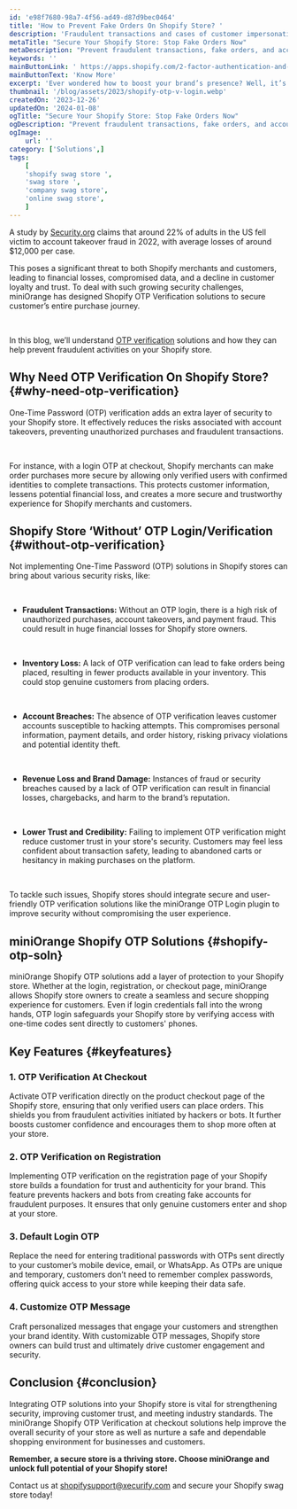 ```yaml
---
id: 'e98f7680-98a7-4f56-ad49-d87d9bec0464'
title: 'How to Prevent Fake Orders On Shopify Store? '
description: 'Fraudulent transactions and cases of customer impersonation have increased dramatically in recent years. Hackers are now targeting e-commerce stores to gain access to user accounts and payment information. Recently, there has been an increase in account takeover attacks, in which a criminal gains access to a legitimate customer account. This enables them to impersonate real clients and conduct fraudulent transactions.'
metaTitle: "Secure Your Shopify Store: Stop Fake Orders Now"
metaDescription: "Prevent fraudulent transactions, fake orders, and account takeovers on your Shopify store with miniOrange OTP Login solutions."
keywords: ''
mainButtonLink: ' https://apps.shopify.com/2-factor-authentication-and-passwordless-login'
mainButtonText: 'Know More'
excerpt: 'Ever wondered how to boost your brand’s presence? Well, it’s not just about offering great products or services; it’s also about connecting with your customers and giving them a sense of exclusivity. One way to do that is by creating an online company swag store.'
thumbnail: '/blog/assets/2023/shopify-otp-v-login.webp'
createdOn: '2023-12-26'
updatedOn: '2024-01-08'
ogTitle: "Secure Your Shopify Store: Stop Fake Orders Now"
ogDescription: "Prevent fraudulent transactions, fake orders, and account takeovers on your Shopify store with miniOrange OTP Login solutions."
ogImage:
    url: ''
category: ['Solutions',]
tags:
    [
	'shopify swag store	',
    'swag store	',
    'company swag store',
    'online swag store',
    ]
---
```


A study by [Security.org](https://seon.io/resources/statistics-account-takeover-fraud/) claims that around 22% of adults in the US fell victim to account takeover fraud in 2022, with average losses of around $12,000 per case. 

This poses a significant threat to both Shopify merchants and customers, leading to financial losses, compromised data, and a decline in customer loyalty and trust. To deal with such growing security challenges, miniOrange has designed Shopify OTP Verification solutions to secure customer’s entire purchase journey. 

&nbsp;

In this blog, we’ll understand [OTP verification](https://plugins.miniorange.com/login-with-otp-into-shopify) solutions and how they can help prevent fraudulent activities on your Shopify store.



## Why Need OTP Verification On Shopify Store? {#why-need-otp-verification}

One-Time Password (OTP) verification adds an extra layer of security to your Shopify store. It effectively reduces the risks associated with account takeovers, preventing unauthorized purchases and fraudulent transactions. 

&nbsp;

For instance, with a login OTP at checkout, Shopify merchants can make order purchases more secure by allowing only verified users with confirmed identities to complete transactions. This protects customer information, lessens potential financial loss, and creates a more secure and trustworthy experience for Shopify merchants and customers.

## Shopify Store ‘Without’ OTP Login/Verification {#without-otp-verification}

Not implementing One-Time Password (OTP) solutions in Shopify stores can bring about various security risks, like:

&nbsp;

- **Fraudulent Transactions:** Without an OTP login, there is a high risk of unauthorized purchases, account takeovers, and payment fraud. This could result in huge financial losses for Shopify store owners.

&nbsp;

- **Inventory Loss:** A lack of OTP verification can lead to fake orders being placed, resulting in fewer products available in your inventory. This could stop genuine customers from placing orders.

&nbsp;

- **Account Breaches:** The absence of OTP verification leaves customer accounts susceptible to hacking attempts. This compromises personal information, payment details, and order history, risking privacy violations and potential identity theft.

&nbsp;

- **Revenue Loss and Brand Damage:**  Instances of fraud or security breaches caused by a lack of OTP verification can result in financial losses, chargebacks, and harm to the brand’s reputation.

&nbsp;

- **Lower Trust and Credibility:** Failing to implement OTP verification might reduce customer trust in your store's security. Customers may feel less confident about transaction safety, leading to abandoned carts or hesitancy in making purchases on the platform.

&nbsp;

To tackle such issues, Shopify stores should integrate secure and user-friendly OTP verification solutions like the miniOrange OTP Login plugin to improve security without compromising the user experience.

## miniOrange Shopify OTP Solutions {#shopify-otp-soln}
miniOrange Shopify OTP solutions add a layer of protection to your Shopify store. Whether at the login, registration, or checkout page, miniOrange allows Shopify store owners to create a seamless and secure shopping experience for customers. Even if login credentials fall into the wrong hands, OTP login safeguards your Shopify store by verifying access with one-time codes sent directly to customers' phones.

## Key Features  {#keyfeatures}

### 1. OTP Verification At Checkout 

Activate OTP verification directly on the product checkout page of the Shopify store, ensuring that only verified users can place orders. This shields you from fraudulent activities initiated by hackers or bots. It further boosts customer confidence and encourages them to shop more often at your store. 

### 2. OTP Verification on Registration

Implementing OTP verification on the registration page of your Shopify store builds a foundation for trust and authenticity for your brand. This feature prevents hackers and bots from creating fake accounts for fraudulent purposes. It ensures that only genuine customers enter and shop at your store. 

### 3. Default Login OTP 

Replace the need for entering traditional passwords with OTPs sent directly to your customer’s mobile device, email, or WhatsApp. As OTPs are unique and temporary, customers don’t need to remember complex passwords, offering quick access to your store while keeping their data safe. 

### 4. Customize OTP Message

Craft personalized messages that engage your customers and strengthen your brand identity. With customizable OTP messages, Shopify store owners can build trust and ultimately drive customer engagement and security.


## Conclusion  {#conclusion}

Integrating OTP solutions into your Shopify store is vital for strengthening security, improving customer trust, and meeting industry standards. The miniOrange Shopify OTP Verification at checkout solutions help improve the overall security of your store as well as nurture a safe and dependable shopping environment for businesses and customers.

**Remember, a secure store is a thriving store. Choose miniOrange and unlock full potential of your Shopify store!**

Contact us at [shopifysupport@xecurify.com](shopifysupport@xecurify.com) and secure your Shopify swag store today!   







  





